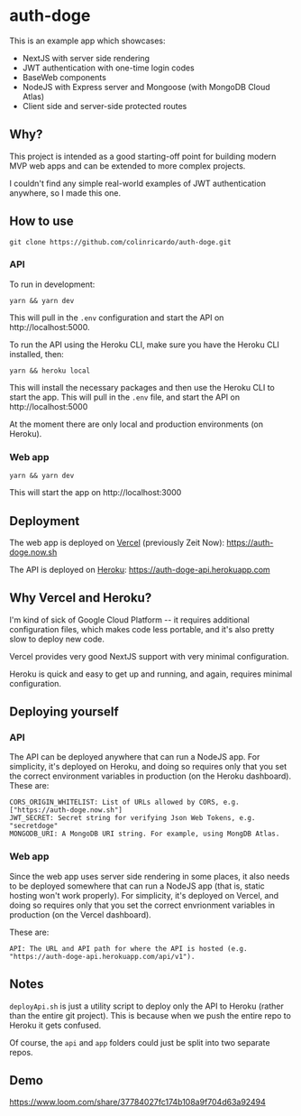 # auth-doge

This is an example app which showcases:

- NextJS with server side rendering
- JWT authentication with one-time login codes
- BaseWeb components
- NodeJS with Express server and Mongoose (with MongoDB Cloud Atlas)
- Client side and server-side protected routes

## Why?

This project is intended as a good starting-off point for building modern MVP web apps and can be extended to more complex projects.

I couldn't find any simple real-world examples of JWT authentication anywhere, so I made this one.

## How to use

```
git clone https://github.com/colinricardo/auth-doge.git
```

### API

To run in development:

```
yarn && yarn dev
```

This will pull in the `.env` configuration and start the API on http://localhost:5000.

To run the API using the Heroku CLI, make sure you have the Heroku CLI installed, then:

```
yarn && heroku local
```

This will install the necessary packages and then use the Heroku CLI to start the app. This will pull in the `.env` file, and start the API on http://localhost:5000

At the moment there are only local and production environments (on Heroku).

### Web app

```
yarn && yarn dev
```

This will start the app on http://localhost:3000

## Deployment

The web app is deployed on [Vercel](https://vercel.com) (previously Zeit Now): https://auth-doge.now.sh

The API is deployed on [Heroku](https://heroku.com/): https://auth-doge-api.herokuapp.com

## Why Vercel and Heroku?

I'm kind of sick of Google Cloud Platform -- it requires additional configuration files, which makes code less portable, and it's also pretty slow to deploy new code.

Vercel provides very good NextJS support with very minimal configuration.

Heroku is quick and easy to get up and running, and again, requires minimal configuration.

## Deploying yourself

### API

The API can be deployed anywhere that can run a NodeJS app. For simplicity, it's deployed on Heroku, and doing so requires only that you set the correct environment variables in production (on the Heroku dashboard). These are:

```
CORS_ORIGIN_WHITELIST: List of URLs allowed by CORS, e.g. ["https://auth-doge.now.sh"]
JWT_SECRET: Secret string for verifying Json Web Tokens, e.g. "secretdoge"
MONGODB_URI: A MongoDB URI string. For example, using MongDB Atlas.
```

### Web app

Since the web app uses server side rendering in some places, it also needs to be deployed somewhere that can run a NodeJS app (that is, static hosting won't work properly). For simplicity, it's deployed on Vercel, and doing so requires only that you set the correct envrionment variables in production (on the Vercel dashboard).

These are:

```
API: The URL and API path for where the API is hosted (e.g. "https://auth-doge-api.herokuapp.com/api/v1").
```

## Notes

`deployApi.sh` is just a utility script to deploy only the API to Heroku (rather than the entire git project). This is because when we push the entire repo to Heroku it gets confused.

Of course, the `api` and `app` folders could just be split into two separate repos.

## Demo

https://www.loom.com/share/37784027fc174b108a9f704d63a92494
